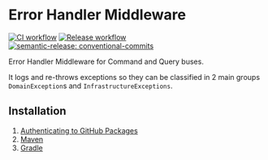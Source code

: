 # Error Handler Middleware

[![CI workflow](https://github.com/montealegreluis/error-handler-middleware/actions/workflows/ci.yml/badge.svg)](https://github.com/montealegreluis/error-handler-middleware/actions/workflows/ci.yml)
[![Release workflow](https://github.com/montealegreluis/error-handler-middleware/actions/workflows/release.yml/badge.svg)](https://github.com/montealegreluis/activity-feed/actions/workflows/release.yml)
[![semantic-release: conventional-commits](https://img.shields.io/badge/semantic--release-conventionalcommits-e10079?logo=semantic-release)](https://github.com/semantic-release/semantic-release)

Error Handler Middleware for Command and Query buses.

It logs and re-throws exceptions so they can be classified in 2 main groups `DomainException`s and `InfrastructureExceptions`.

## Installation

1. [Authenticating to GitHub Packages](https://github.com/MontealegreLuis/activity-feed/blob/main/docs/installation/authentication.md)
2. [Maven](https://github.com/MontealegreLuis/activity-feed/blob/main/docs/installation/maven.md)
3. [Gradle](https://github.com/MontealegreLuis/activity-feed/blob/main/docs/installation/gradle.md)
